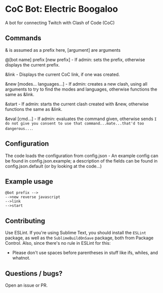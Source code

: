 # CoC Bot: Electric Boogaloo
A bot for connecting Twitch with Clash of Code (CoC)

## Commands
& is assumed as a prefix here, [argument] are arguments

@[bot name] prefix [new prefix] - If admin: sets the prefix, otherwise displays the current prefix. 

&link - Displays the current CoC link, if one was created. 

&new [modes... languages...] - If admin: creates a new clash, using all arguments to try to find the modes and languages, otherwise functions the same as &link. 

&start - If admin: starts the current clash created with &new, otherwise functions the same as &link.

&eval [cmd...] - If admin: evaluates the command given, otherwise sends `I do not give you consent to use that command...mate...that'd too dangerous...`.

## Configuration
The code loads the configuration from config.json - An example config can be found in config.json.example; a description of the fields can be found in config.json.default (or by looking at the code...)

## Example usage
```
@bot prefix -->
-->new reverse javascript
-->link
-->start
```

## Contributing
Use ESLint.
If you're using Sublime Text, you should install the `ESLint` package, as well as the `SublimeBuildOnSave` package, both from Package Control.
Also, since there's no rule in ESLint for this:
- Please don't use spaces before parentheses in stuff like ifs, whiles, and whatnot.

## Questions / bugs?
Open an issue or PR.